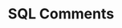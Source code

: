---
id: sql-comments
title: SQL Comments
description: A CTE is a temporary result set that can be used in a SQL query. You can think of a CTE as a separate, smaller query within the larger query you’re building up.
---